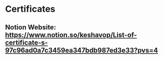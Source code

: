 # Certificates

## Notion Website:  https://www.notion.so/keshavop/List-of-certificate-s-97c96ad0a7c3459ea347bdb987ed3e33?pvs=4
